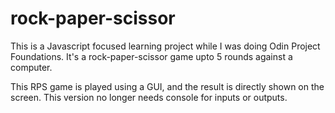 # rock-paper-scissor
This is a Javascript focused learning project while I was doing Odin Project Foundations. It's a rock-paper-scissor game upto 5 rounds against a computer.

This RPS game is played using a GUI, and the result is directly shown on the screen. This version no longer needs console for inputs or outputs.